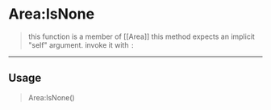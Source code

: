 # Area:IsNone
> this function is a member of [[Area]]
> this method expects an implicit "self" argument. invoke it with `:`
-----
## Usage
> Area:IsNone()
